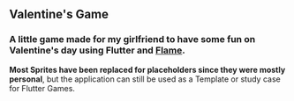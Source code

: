 ## Valentine's Game

### A little game made for my girlfriend to have some fun on Valentine's day using Flutter and [Flame](https://flame-engine.org/).
**Most Sprites have been replaced for placeholders since they were mostly personal**, but the application can still be used as a Template or study case for Flutter Games.
